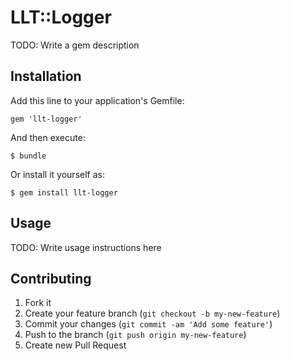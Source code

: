 # LLT::Logger

TODO: Write a gem description

## Installation

Add this line to your application's Gemfile:

    gem 'llt-logger'

And then execute:

    $ bundle

Or install it yourself as:

    $ gem install llt-logger

## Usage

TODO: Write usage instructions here

## Contributing

1. Fork it
2. Create your feature branch (`git checkout -b my-new-feature`)
3. Commit your changes (`git commit -am 'Add some feature'`)
4. Push to the branch (`git push origin my-new-feature`)
5. Create new Pull Request
